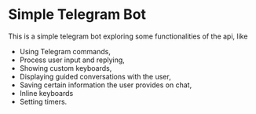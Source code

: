 # Simple Telegram Bot
This is a simple telegram bot exploring some functionalities of the api, like
- Using Telegram commands,
- Process user input and replying,
- Showing custom keyboards,
- Displaying guided conversations with the user,
- Saving certain information the user provides on chat,
- Inline keyboards
- Setting timers.
